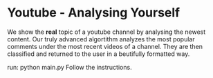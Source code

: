 # Youtube - Analysing Yourself

We show the **real** topic of a youtube channel by analysing the newest content.
Our truly advanced algortithm analyzes the most popular comments under the most recent videos of a channel.
They are then classified and returned to the user in a beutifully formatted way.

run: python main.py
Follow the instructions.